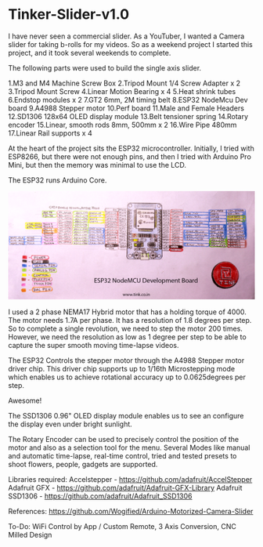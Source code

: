 # Tinker-Slider-v1.0

I have never seen a commercial slider. As a YouTuber, I wanted a Camera slider for taking b-rolls for my videos. So as a weekend project I started this project, and it took several weekends to complete. 

The following parts were used to build the single axis slider. 

1.M3 and M4 Machine Screw Box
2.Tripod Mount 1/4 Screw Adapter x 2
3.Tripod Mount Screw
4.Linear Motion Bearing x 4
5.Heat shrink tubes
6.Endstop modules x 2 
7.GT2 6mm, 2M timing belt
8.ESP32 NodeMcu Dev board
9.A4988 Stepper motor
10.Perf board
11.Male and Female Headers
12.SD1306 128x64 OLED display module
13.Belt tensioner spring
14.Rotary encoder
15.Linear, smooth rods 8mm, 500mm x 2
16.Wire Pipe 480mm
17.Linear Rail supports x 4


At the heart of the project sits the ESP32 microcontroller. Initially, I tried with ESP8266, but there were not enough pins, and then I tried with Arduino Pro Mini, but then the memory was minimal to use the LCD. 

The ESP32 runs Arduino Core. 

![alt text](https://github.com/sathyanc/Tinker-Slider-v1.0/blob/master/Schematic/esp32.png)

I used a 2 phase NEMA17 Hybrid motor that has a holding torque of 4000. The motor needs 1.7A per phase. It has a resolution of 1.8 degrees per step.  So to complete a single revolution, we need to step the motor 200 times. However, we need the resolution as low as 1 degree per step to be able to capture the super smooth moving time-lapse videos. 

The ESP32 Controls the stepper motor through the A4988 Stepper motor driver chip. This driver chip supports up to 1/16th  Microstepping mode which enables us to achieve rotational accuracy up to 0.0625degrees per step.

Awesome!

The SSD1306 0.96" OLED display module enables us to see an configure the display even under bright sunlight.

The Rotary Encoder can be used to precisely control the position of the motor and also as a selection tool for the menu. Several Modes like manual and automatic time-lapse, real-time control, tried and tested presets to shoot flowers, people, gadgets are supported.

Libraries required:
Accelstepper - https://github.com/adafruit/AccelStepper
Adafruit GFX - https://github.com/adafruit/Adafruit-GFX-Library
Adafruit SSD1306 - https://github.com/adafruit/Adafruit_SSD1306

References:
https://github.com/Wogified/Arduino-Motorized-Camera-Slider

To-Do:
WiFi Control by App / Custom Remote,
3 Axis Conversion,
CNC Milled Design 

